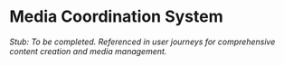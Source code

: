 # Media Coordination System

_Stub: To be completed. Referenced in user journeys for comprehensive content creation and media management._
